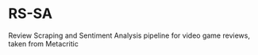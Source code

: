 # RS-SA
Review Scraping and Sentiment Analysis pipeline for video game reviews, taken from Metacritic
